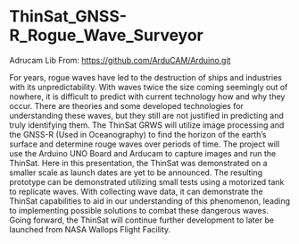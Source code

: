 # ThinSat_GNSS-R_Rogue_Wave_Surveyor

Adrucam Lib From: https://github.com/ArduCAM/Arduino.git

For years, rogue waves have led to the destruction of ships and industries with its unpredictability. With waves twice the size coming seemingly out of nowhere,
it is difficult to predict with current technology how and why they occur. There are theories and some developed technologies for understanding these waves, 
but they still are not justified in predicting and truly identifying them. The ThinSat GRWS will utilize image processing and the GNSS-R (Used in Oceanography)
to find the horizon of the earth’s surface and determine rouge waves over periods of time. The project will use the Arduino UNO Board and Arducam to capture
images and run the ThinSat. Here in this presentation, the ThinSat was demonstrated on a smaller scale as launch dates are yet to be announced. The resulting 
prototype can be demonstrated utilizing small tests using a motorized tank to replicate waves. With collecting wave data, it can demonstrate the ThinSat
capabilities to aid in our understanding of this phenomenon, leading to implementing possible solutions to combat these dangerous waves. Going forward,
the ThinSat will continue further development to later be launched from NASA Wallops Flight Facility.
